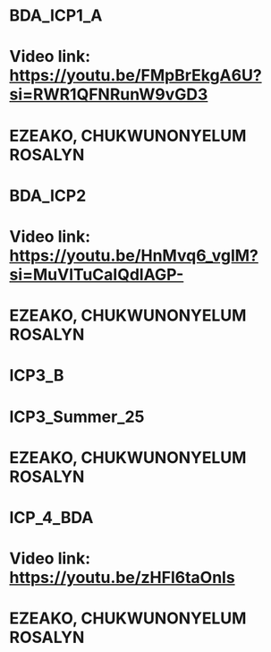 # BDA_ICP1_A
# Video link: https://youtu.be/FMpBrEkgA6U?si=RWR1QFNRunW9vGD3
# EZEAKO, CHUKWUNONYELUM ROSALYN

# BDA_ICP2
# Video link: https://youtu.be/HnMvq6_vglM?si=MuVlTuCaIQdlAGP-
# EZEAKO, CHUKWUNONYELUM ROSALYN

# ICP3_B
# ICP3_Summer_25
# EZEAKO, CHUKWUNONYELUM ROSALYN

# ICP_4_BDA
# Video link: https://youtu.be/zHFl6taOnls
# EZEAKO, CHUKWUNONYELUM ROSALYN
